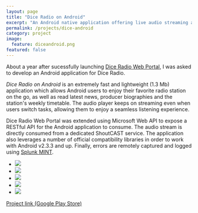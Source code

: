 ```yaml
---
layout: page
title: "Dice Radio on Android"
excerpt: "An Android native application offering live audio streaming and news from Dice Radio, an online radio station"
permalink: /projects/dice-android
category: project
image:
  feature: diceandroid.png
featured: false
---
```


About a year after sucessfully launching [Dice Radio Web Portal](http://blog.drinkbird.com/projects/dice-web/), I was asked to develop an Android application for Dice Radio.

*Dice Radio on Android* is an extremely fast and lightweight (1.3 Mb) application which allows Android users to enjoy their favorite radio station on the go, as well as read latest news, producer biographies and the station's weekly timetable. The audio player keeps on streaming even when users switch tasks, allowing them to enjoy a seamless listening experience.

Dice Radio Web Portal was extended using Microsoft Web API to expose a RESTful API for the Android application to consume. The audio stream is directly consumed from a dedicated ShoutCAST service. The application also leverages a number of official compatibility libraries in order to work with Android v2.3.3 and up. Finally, errors are remotely captured and logged using [Splunk MINT](http://www.splunk.com/en_us/products/splunk-mint.html).

<ul class="list-inline gallery">
	<li>
		<a href="{{ site.baseurl }}/images/dice_android_1_full.png" class="image-popup mfp-with-zoom" title="Dice Radio Android - Newsfeed">
			<img src="{{ site.baseurl }}/images/dice_android_1_150.png" />
		</a>
	</li>
	<li>
		<a href="{{ site.baseurl }}/images/dice_android_2_full.png" class="image-popup mfp-with-zoom" title="Dice Radio Android - Navigation">
			<img src="{{ site.baseurl }}/images/dice_android_2_150.png" />
		</a>
	</li>
	<li>
		<a href="{{ site.baseurl }}/images/dice_android_3_full.png" class="image-popup mfp-with-zoom" title="Dice Radio Android - Producers List">
			<img src="{{ site.baseurl }}/images/dice_android_3_150.png" />
		</a>
	</li>
	<li>
		<a href="{{ site.baseurl }}/images/dice_android_4_full.png" class="image-popup mfp-with-zoom" title="Dice Radio Android - Producer Bio Part 1/2">
			<img src="{{ site.baseurl }}/images/dice_android_4_150.png" />
		</a>
	</li>
	<li>
		<a href="{{ site.baseurl }}/images/dice_android_5_full.png" class="image-popup mfp-with-zoom" title="Dice Radio Android - Producer Bio Part 2/2">
			<img src="{{ site.baseurl }}/images/dice_android_5_150.png" />
		</a>
	</li>
</ul>

[Project link (Google Play Store)](https://play.google.com/store/apps/details?id=com.drinkbird.diceradio)